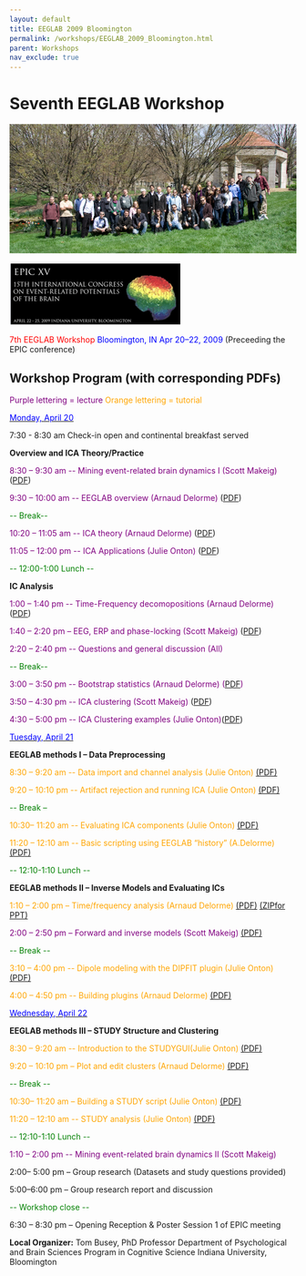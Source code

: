 ```yaml
---
layout: default
title: EEGLAB 2009 Bloomington
permalink: /workshops/EEGLAB_2009_Bloomington.html
parent: Workshops
nav_exclude: true
---
```


Seventh EEGLAB Workshop
=======================

![center](/assets/images/IMG_0093.jpg)

![left](/assets/images/Epic.gif) 

<span style="color: red">7th EEGLAB Workshop</span>
<span style="color: blue">Bloomington, IN
Apr 20–22, 2009</span>
(Preceeding the EPIC conference)


Workshop Program (with corresponding PDFs)
------------------------------------------

<span style="color: purple">Purple lettering = lecture</span>
<span style="color: orange">Orange lettering = tutorial</span>

<u><span style="color: blue">Monday, April 20</span></u>


7:30 - 8:30 am Check-in open and continental breakfast served

**Overview and ICA Theory/Practice**

<span style="color: purple"> 8:30 – 9:30 am -- Mining event-related brain dynamics I (Scott Makeig)</span> ([PDF](https://sccn.ucsd.edu/githubwiki/files/eeglab_intro.pdf))

<span style="color: purple"> 9:30 – 10:00 am -- EEGLAB overview (Arnaud Delorme)</span> ([PDF](https://sccn.ucsd.edu/githubwiki/files/lecture_eeglaboverview.pdf))

<span style="color: green">-- Break--</span>

<span style="color: purple"> 10:20 – 11:05 am -- ICA theory (Arnaud Delorme)</span> ([PDF](https://sccn.ucsd.edu/githubwiki/files/ica_indiana.pdf))

<span style="color: purple"> 11:05 – 12:00 pm -- ICA Applications (Julie Onton)</span> ([PDF](https://sccn.ucsd.edu/githubwiki/files/ica_application.pdf))



<span style="color: green">-- 12:00-1:00 Lunch --</span>

**IC Analysis**


<span style="color: purple">1:00 – 1:40 pm -- Time-Frequency decomopositions (Arnaud Delorme) </span> ([PDF](https://sccn.ucsd.edu/githubwiki/files/lecture_timefreq.pdf))

<span style="color: purple">1:40 – 2:20 pm – EEG, ERP and phase-locking (Scott Makeig)</span> ([PDF](https://sccn.ucsd.edu/githubwiki/files/indiana_phaselocking.pdf))

<span style="color: purple">2:20 – 2:40 pm -- Questions and general discussion (All)</span>


<span style="color: green">-- Break--</span>

<span style="color: purple">3:00 – 3:50 pm -- Bootstrap statistics (Arnaud Delorme) ([PDF](https://sccn.ucsd.edu/githubwiki/files/lecture_statistics.pdf)) </span>

<span style="color: purple">3:50 – 4:30 pm -- ICA clustering (Scott Makeig)</span> ([PDF](https://sccn.ucsd.edu/githubwiki/files/eeglab_indiana_clustering.pdf))

<span style="color: purple">4:30 – 5:00 pm -- ICA Clustering examples (Julie Onton)</span>([PDF](https://sccn.ucsd.edu/githubwiki/files/clusteringexamples.pdf))

<u><span style="color: blue">Tuesday, April 21</span></u>

**EEGLAB methods I – Data Preprocessing**




<span style="color: orange">8:30 – 9:20 am -- Data import and channel analysis (Julie Onton)</span> [(PDF)](https://sccn.ucsd.edu/githubwiki/files/practicum_1_data_import.pdf)

<span style="color: orange">9:20 – 10:10 pm -- Artifact rejection and running ICA (Julie Onton)</span> [(PDF)](https://sccn.ucsd.edu/githubwiki/files/practicum_2_preprocess_ica.pdf)

<span style="color: green">-- Break –</span>

<span style="color: orange">10:30– 11:20 am -- Evaluating ICA components (Julie Onton)</span> [(PDF)](https://sccn.ucsd.edu/githubwiki/files/practicum_3_evaluateics.pdf)

<span style="color: orange">11:20 – 12:10 am -- Basic scripting using EEGLAB “history” (A.Delorme)</span> [(PDF)](https://sccn.ucsd.edu/githubwiki/files/practicum_scripting.pdf)

<span style="color: green">-- 12:10-1:10 Lunch --</span>

**EEGLAB methods II – Inverse Models and Evaluating ICs**


<span style="color: orange">1:10 – 2:00 pm – Time/frequency analysis (Arnaud
Delorme)</span> [(PDF)](https://sccn.ucsd.edu/githubwiki/files/practicum_timefreq.pdf) [(ZIPfor PPT)](https://sccn.ucsd.edu/githubwiki/files/lecture_timefreq.zip)

<span style="color: purple">2:00 – 2:50 pm – Forward and inverse models (Scott Makeig)</span> [(PDF)](https://sccn.ucsd.edu/githubwiki/files/dipfit_theory_indiana.pdf)

<span style="color: green">-- Break -- </span>

<span style="color: orange">3:10 – 4:00 pm -- Dipole modeling with the DIPFIT plugin (Julie Onton)</span> [(PDF)](https://sccn.ucsd.edu/githubwiki/files/practicum_6_dipfitcoreg.pdf)

<span style="color: orange">4:00 – 4:50 pm -- Building plugins (Arnaud Delorme)</span> [(PDF)](https://sccn.ucsd.edu/githubwiki/files/eeglab_plugins.pdf)

<u><span style="color: blue">Wednesday, April 22</span></u>


**EEGLAB methods III – STUDY Structure and Clustering**




<span style="color: orange"> 8:30 – 9:20 am -- Introduction to the STUDYGUI(Julie Onton)</span>
[(PDF)](https://sccn.ucsd.edu/githubwiki/files/practicum_8_studygui.pdf)

<span style="color: orange">9:20 – 10:10 pm – Plot and edit clusters (Arnaud Delorme)</span>
[(PDF)](https://sccn.ucsd.edu/githubwiki/files/practicum_studyplotedit.pdf)

<span style="color: green">-- Break -- </span>

<span style="color: orange">10:30– 11:20 am – Building a STUDY script (Julie Onton)</span>
[(PDF)](https://sccn.ucsd.edu/githubwiki/files/practicum_10_studyscripting.pdf)

<span style="color: orange">11:20 – 12:10 am -- STUDY analysis (Julie Onton)</span>
[(PDF)](https://sccn.ucsd.edu/githubwiki/files/practicum_11_studyanalysis.pdf)

<span style="color: green">-- 12:10-1:10 Lunch --</span>

<span style="color: purple">1:10 – 2:00 pm -- Mining event-related brain dynamics
II (Scott Makeig)</span>

2:00– 5:00 pm – Group research (Datasets and study questions provided)

5:00–6:00 pm – Group research report and discussion



<span style="color: green">-- Workshop close --</span>

6:30 – 8:30 pm – Opening Reception & Poster Session 1 of EPIC meeting

**Local Organizer:** Tom Busey, PhD Professor Department of
Psychological and Brain Sciences Program in Cognitive Science Indiana
University, Bloomington

